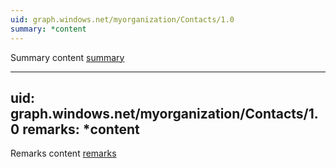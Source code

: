 ```yaml
---
uid: graph.windows.net/myorganization/Contacts/1.0
summary: *content
---
```


Summary content [summary](a.md)

---
uid: graph.windows.net/myorganization/Contacts/1.0
remarks: *content
---

Remarks content [remarks](b.md)
